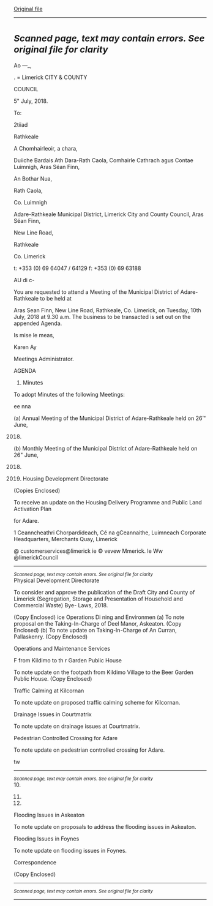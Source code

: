 [Original file](https://www.limerick.ie/sites/default/files/media/documents/2018-07/00%20Agenda%2010th%20July%252c%202018%20v2.pdf)

---
*<small>Scanned page, text may contain errors. See original file for clarity</small>*  
=

Ao —_,

. =
Limerick
CITY & COUNTY

COUNCIL

5" July, 2018.

To:

2tiiad

Rathkeale

A Chomhairleoir, a chara,

Duiiche Bardais Ath Dara-Rath Caola,
Comhairle Cathrach agus Contae Luimnigh,
Aras Séan Finn,

An Bothar Nua,

Rath Caola,

Co. Luimnigh

Adare-Rathkeale Municipal District,
Limerick City and County Council,
Aras Séan Finn,

New Line Road,

Rathkeale

Co. Limerick

t: +353 (0) 69 64047 / 64129
f: +353 (0) 69 63188

AU di c-

You are requested to attend a Meeting of the Municipal District of Adare-Rathkeale to be held at

Aras Sean Finn, New Line Road, Rathkeale, Co. Limerick, on Tuesday, 10th July, 2018 at 9.30 a.m.
The business to be transacted is set out on the appended Agenda.

Is mise le meas,

Karen Ay

Meetings Administrator.

AGENDA

1. Minutes

To adopt Minutes of the following Meetings:

ee nna

(a) Annual Meeting of the Municipal District of Adare-Rathkeale held on 26™ June,

2018.

(b) Monthly Meeting of the Municipal District of Adare-Rathkeale held on 26" June,

2018.

2. Housing Development Directorate

(Copies Enclosed)

To receive an update on the Housing Delivery Programme and Public Land Activation Plan

for Adare.

1
Ceanncheathri Chorpardideach, Cé na gCeannaithe, Luimneach
Corporate Headquarters, Merchants Quay, Limerick

@ customerservices@limerick ie
© vevew Mmerick. le
Ww @limerickCouncil


---
*<small>Scanned page, text may contain errors. See original file for clarity</small>*  
Physical Development Directorate

To consider and approve the publication of the Draft City and County of Limerick
(Segregation, Storage and Presentation of Household and Commercial Waste) Bye-
Laws, 2018.

(Copy Enclosed)
ice Operations Di
ning and Environmen
(a) To note proposal on the Taking-In-Charge of Deel Manor, Askeaton.
(Copy Enclosed)
(b) To note update on Taking-In-Charge of An Curran, Pallaskenry.
(Copy Enclosed)

Operations and Maintenance Services

F from Kildimo to th r Garden Public House

To note update on the footpath from Kildimo Village to the Beer Garden Public House.
(Copy Enclosed)

Traffic Calming at Kilcornan

To note update on proposed traffic calming scheme for Kilcornan.

Drainage Issues in Courtmatrix

To note update on drainage issues at Courtmatrix.

Pedestrian Controlled Crossing for Adare

To note update on pedestrian controlled crossing for Adare.

tw


---
*<small>Scanned page, text may contain errors. See original file for clarity</small>*  
10.

11.

12.

Flooding Issues in Askeaton

To note update on proposals to address the flooding issues in Askeaton.

Flooding Issues in Foynes

To note update on flooding issues in Foynes.

Correspondence

(Copy Enclosed)


---
*<small>Scanned page, text may contain errors. See original file for clarity</small>*  


---
